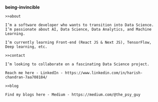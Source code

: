 **being-invincible**

```
>>about

I’m a software developer who wants to transition into Data Science.
I’m passionate about AI, Data Science, Data Analytics, and Machine Learning.

I’m currently learning Front-end (React JS & Next JS), TensorFlow, Deep learning, etc.
```

```
>>contact

I’m looking to collaborate on a fascinating Data Science project.

Reach me here - LinkedIn - https://www.linkedin.com/in/harish-chandran-7aa708184/
```

```
>>blog

Find my blogs here - Medium - https://medium.com/@the_psy_guy
```

<!---
being-invincible/being-invincible is a ✨ special ✨ repository because its `README.md` (this file) appears on your GitHub profile.
You can click the Preview link to take a look at your changes.
--->
